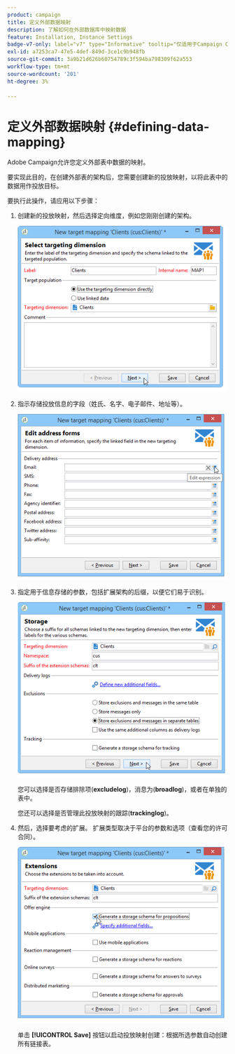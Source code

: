 ```yaml
---
product: campaign
title: 定义外部数据映射
description: 了解如何在外部数据库中映射数据
feature: Installation, Instance Settings
badge-v7-only: label="v7" type="Informative" tooltip="仅适用于Campaign Classicv7"
exl-id: a7253ca7-47e5-4def-849d-3ce1c9b948fb
source-git-commit: 3a9b21d626b60754789c3f594ba798309f62a553
workflow-type: tm+mt
source-wordcount: '201'
ht-degree: 3%

---
```


# 定义外部数据映射 {#defining-data-mapping}



Adobe Campaign允许您定义外部表中数据的映射。

要实现此目的，在创建外部表的架构后，您需要创建新的投放映射，以将此表中的数据用作投放目标。

要执行此操作，请应用以下步骤：

1. 创建新的投放映射，然后选择定向维度，例如您刚刚创建的架构。

   ![](assets/wf_new_mapping_create_fda.png)

1. 指示存储投放信息的字段（姓氏、名字、电子邮件、地址等）。

   ![](assets/wf_new_mapping_define_join.png)

1. 指定用于信息存储的参数，包括扩展架构的后缀，以便它们易于识别。

   ![](assets/wf_new_mapping_define_names.png)

   您可以选择是否存储排除项(**excludelog**)，消息为(**broadlog**)，或者在单独的表中。

   您还可以选择是否管理此投放映射的跟踪(**trackinglog**)。

1. 然后，选择要考虑的扩展。 扩展类型取决于平台的参数和选项（查看您的许可合同）。

   ![](assets/wf_new_mapping_define_extensions.png)

   单击 **[!UICONTROL Save]** 按钮以启动投放映射创建：根据所选参数自动创建所有链接表。
